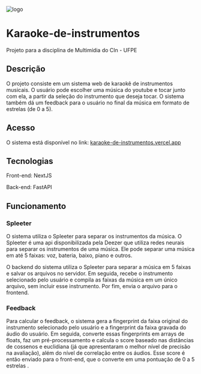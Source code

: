 ![logo](https://github.com/Vinicius-resende-cin/Karaoke-de-instrumentos/assets/92769975/e7c119b1-1f90-4cca-aa22-65f10ff308f3)

# Karaoke-de-instrumentos

Projeto para a disciplina de Multimídia do CIn - UFPE

## Descrição

O projeto consiste em um sistema web de karaokê de instrumentos musicais. O usuário pode escolher uma música do youtube e tocar junto com ela, a partir da seleção do instrumento que deseja tocar. O sistema também dá um feedback para o usuário no final da música em formato de estrelas (de 0 a 5).

## Acesso

O sistema está disponível no link: [karaoke-de-instrumentos.vercel.app](https://karaoke-de-instrumentos.vercel.app/)

## Tecnologias

Front-end: NextJS

Back-end: FastAPI

## Funcionamento

### Spleeter

O sistema utiliza o Spleeter para separar os instrumentos da música. O Spleeter é uma api disponibilizada pela Deezer que utiliza redes neurais para separar os instrumentos de uma música. Ele pode separar uma música em até 5 faixas: voz, bateria, baixo, piano e outros.

O backend do sistema utiliza o Spleeter para separar a música em 5 faixas e salvar os arquivos no servidor. Em seguida, recebe o instrumento selecionado pelo usuário e compila as faixas da música em um único arquivo, sem incluir esse instrumento. Por fim, envia o arquivo para o frontend.

### Feedback

Para calcular o feedback, o sistema gera a fingerprint da faixa original do instrumento selecionado pelo usuário e a fingerprint da faixa gravada do áudio do usuário. Em seguida, converte essas fingerprints em arrays de floats, faz um pré-processamento e calcula o score baseado nas distâncias de cossenos e euclidiana (já que apresentaram o melhor nível de precisão na avaliação), além do nível de correlação entre os áudios. Esse score é então enviado para o front-end, que o converte em uma pontuação de 0 a 5 estrelas .
